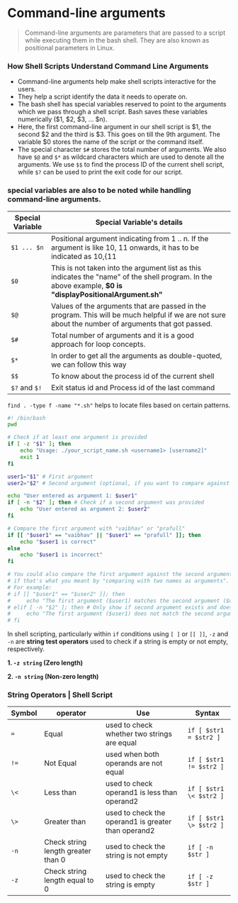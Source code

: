 # Command-line arguments

>Command-line arguments are parameters that are passed to a script while executing them in the bash shell. They are also known as positional parameters in Linux.
### How Shell Scripts Understand Command Line Arguments
- Command-line arguments help make shell scripts interactive for the users.
- They help a script identify the data it needs to operate on.
- The bash shell has special variables reserved to point to the arguments which we pass through a shell script. Bash saves these variables numerically ($1, $2, $3, … $n).
- Here, the first command-line argument in our shell script is $1, the second $2 and the third is $3. This goes on till the 9th argument. The variable $0 stores the name of the script or the command itself.
- The special character `$#` stores the total number of arguments. We also have `$@` and `$*` as wildcard characters which are used to denote all the arguments. We use `$$` to find the process ID of the current shell script, while `$?` can be used to print the exit code for our script.

### special variables are also to be noted while handling command-line arguments.
| Special Variable | Special Variable's details |
|---|---|
| `$1 ... $n` | Positional argument indicating from 1 .. n. If the argument is like 10, 11 onwards, it has to be indicated as ${10},${11 |
| `$0` | This is not taken into the argument list as this indicates the "name" of the shell program. In the above example, **$0 is "displayPositionalArgument.sh"** |
| `$@` | Values of the arguments that are passed in the program. This will be much helpful if we are not sure about the number of arguments that got passed. |
| `$#` | Total number of arguments and it is a good approach for loop concepts. |
| `$*` | In order to get all the arguments as double-quoted, we can follow this way |
| `$$` | To know about the process id of the current shell |
| `$?` and `$!` | Exit status id and Process id of the last command |


`find . -type f -name "*.sh"` helps to locate files based on certain patterns.


```bash
#! /bin/bash
pwd

# Check if at least one argument is provided
if [ -z "$1" ]; then
    echo "Usage: ./your_script_name.sh <username1> [username2]"
    exit 1
fi

user1="$1" # First argument
user2="$2" # Second argument (optional, if you want to compare against a second specific user)

echo "User entered as argument 1: $user1"
if [ -n "$2" ]; then # Check if a second argument was provided
    echo "User entered as argument 2: $user2"
fi

# Compare the first argument with "vaibhav" or "prafull"
if [[ "$user1" == "vaibhav" || "$user1" == "prafull" ]]; then
    echo "$user1 is correct"
else
    echo "$user1 is incorrect"
fi

# You could also compare the first argument against the second argument provided
# if that's what you meant by "comparing with two names as arguments".
# For example:
# if [[ "$user1" == "$user2" ]]; then
#     echo "The first argument ($user1) matches the second argument ($user2)."
# elif [ -n "$2" ]; then # Only show if second argument exists and doesn't match
#     echo "The first argument ($user1) does not match the second argument ($user2)."
# fi
```

In shell scripting, particularly within `if` conditions using `[ ]` or `[[ ]]`, `-z` and `-n` are **string test operators** used to check if a string is empty or not empty, respectively.

**1. `-z string` (Zero length)**

**2. `-n string` (Non-zero length)**

### String Operators | Shell Script
| Symbol | operator | Use | Syntax |
|---|---|---|---|
| `=` | Equal | used to check whether two strings are equal | `if [ $str1 = $str2 ]` |
| `!=` | Not Equal | used when both operands are not equal | `if [ $str1 != $str2 ]` |
| `\<` | Less than | used to check operand1 is less than operand2 | `if [ $str1 \< $str2 ]` |
| `\>` | Greater than | used to check the operand1 is greater than operand2 | `if [ $str1 \> $str2 ]` |
| `-n` | Check string length greater than 0 | used to check the string is not empty | `if [ -n $str ]` |
| `-z` | Check string length equal to 0 | used to check the string is empty | `if [ -z $str ]` |
